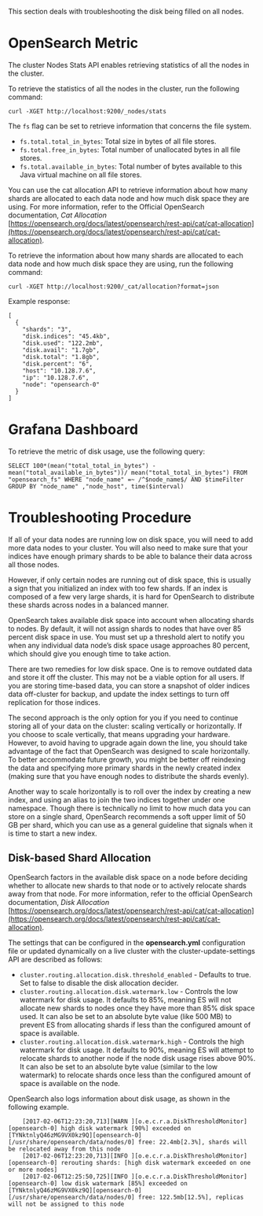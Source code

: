 This section deals with troubleshooting the disk being filled on all nodes.

# OpenSearch Metric

The cluster Nodes Stats API enables retrieving statistics of all the nodes in the cluster.

To retrieve the statistics of all the nodes in the cluster, run the following command:

```
curl -XGET http://localhost:9200/_nodes/stats
```

The `fs` flag can be set to retrieve information that concerns the file system.

* `fs.total.total_in_bytes`: Total size in bytes of all file stores.
* `fs.total.free_in_bytes`: Total number of unallocated bytes in all file stores.
* `fs.total.available_in_bytes`: Total number of bytes available to this Java virtual machine on all file stores.

You can use the cat allocation API to retrieve information about how many shards are allocated to each data node and how much disk space they are using. For more information, refer to the Official OpenSearch documentation, _Cat Allocation_ [https://opensearch.org/docs/latest/opensearch/rest-api/cat/cat-allocation](https://opensearch.org/docs/latest/opensearch/rest-api/cat/cat-allocation).

To retrieve the information about how many shards are allocated to each data node and how much disk space they are using, run the following command:

```
curl -XGET http://localhost:9200/_cat/allocation?format=json
```

Example response:

```
[
  {
    "shards": "3",
    "disk.indices": "45.4kb",
    "disk.used": "122.2mb",
    "disk.avail": "1.7gb",
    "disk.total": "1.8gb",
    "disk.percent": "6",
    "host": "10.128.7.6",
    "ip": "10.128.7.6",
    "node": "opensearch-0"
  }
]
```

# Grafana Dashboard

To retrieve the metric of disk usage, use the following query:

```
SELECT 100*(mean("total_total_in_bytes") - mean("total_available_in_bytes"))/ mean("total_total_in_bytes") FROM "opensearch_fs" WHERE "node_name" =~ /^$node_name$/ AND $timeFilter GROUP BY "node_name" ,"node_host", time($interval)
```

# Troubleshooting Procedure

If all of your data nodes are running low on disk space, you will need to add more data nodes to your cluster. You will also need to make sure that your indices have enough primary shards to be able to balance their data across all those nodes.

However, if only certain nodes are running out of disk space, this is usually a sign that you initialized an index with too few shards. If an index is composed of a few very large shards, it is hard for OpenSearch to distribute these shards across nodes in a balanced manner.

OpenSearch takes available disk space into account when allocating shards to nodes. By default, it will not assign shards to nodes that have over 85 percent disk space in use. You must set up a threshold alert to notify you when any individual data node’s disk space usage approaches 80 percent, which should give you enough time to take action.

There are two remedies for low disk space. One is to remove outdated data and store it off the cluster. This may not be a viable option for all users. If you are storing time-based data, you can store a snapshot of older indices data off-cluster for backup, and update the index settings to turn off replication for those indices.

The second approach is the only option for you if you need to continue storing all of your data on the cluster: scaling vertically or horizontally. If you choose to scale vertically, that means upgrading your hardware. However, to avoid having to upgrade again down the line, you should take advantage of the fact that OpenSearch was designed to scale horizontally. To better accommodate future growth, you might be better off reindexing the data and specifying more primary shards in the newly created index (making sure that you have enough nodes to distribute the shards evenly).

Another way to scale horizontally is to roll over the index by creating a new index, and using an alias to join the two indices together under one namespace. Though there is technically no limit to how much data you can store on a single shard, OpenSearch recommends a soft upper limit of 50 GB per shard, which you can use as a general guideline that signals when it is time to start a new index.

## Disk-based Shard Allocation

OpenSearch factors in the available disk space on a node before deciding whether to allocate new shards to that node or to actively relocate shards away from that node. For more information, refer to the official OpenSearch documentation, *Disk Allocation* [https://opensearch.org/docs/latest/opensearch/rest-api/cat/cat-allocation](https://opensearch.org/docs/latest/opensearch/rest-api/cat/cat-allocation).

The settings that can be configured in the **opensearch.yml** configuration file or updated dynamically on a live cluster with the cluster-update-settings API are described as follows:

* `cluster.routing.allocation.disk.threshold_enabled` - Defaults to true. Set to false to disable the disk allocation decider.
* `cluster.routing.allocation.disk.watermark.low` - Controls the low watermark for disk usage. It defaults to 85%, meaning ES will not allocate new shards to nodes once they have more than 85% disk space used. It can also be set to an absolute byte value (like 500 MB) to prevent ES from allocating shards if less than the configured amount of space is available.
* `cluster.routing.allocation.disk.watermark.high` - Controls the high watermark for disk usage. It defaults to 90%, meaning ES will attempt to relocate shards to another node if the node disk usage rises above 90%. It can also be set to an absolute byte value (similar to the low watermark) to relocate shards once less than the configured amount of space is available on the node.

OpenSearch also logs information about disk usage, as shown in the following example.

```
    [2017-02-06T12:23:20,713][WARN ][o.e.c.r.a.DiskThresholdMonitor] [opensearch-0] high disk watermark [90%] exceeded on [TYNktnlyQ46zMG9VX0kz9Q][opensearch-0][/usr/share/opensearch/data/nodes/0] free: 22.4mb[2.3%], shards will be relocated away from this node
    [2017-02-06T12:23:20,713][INFO ][o.e.c.r.a.DiskThresholdMonitor] [opensearch-0] rerouting shards: [high disk watermark exceeded on one or more nodes]
    [2017-02-06T12:25:50,725][INFO ][o.e.c.r.a.DiskThresholdMonitor] [opensearch-0] low disk watermark [85%] exceeded on [TYNktnlyQ46zMG9VX0kz9Q][opensearch-0][/usr/share/opensearch/data/nodes/0] free: 122.5mb[12.5%], replicas will not be assigned to this node
```